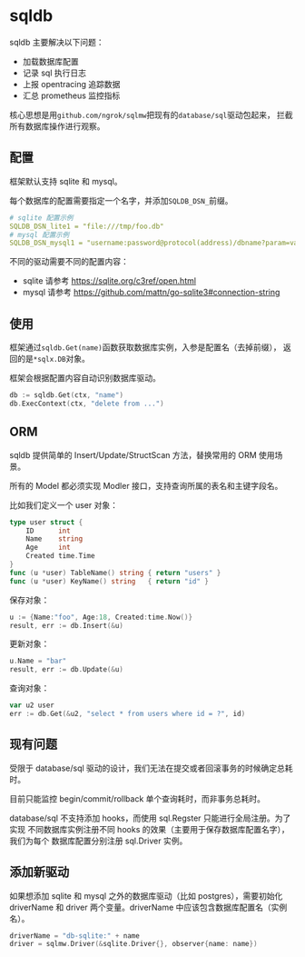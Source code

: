 # sqldb

sqldb 主要解决以下问题：

- 加载数据库配置
- 记录 sql 执行日志
- 上报 opentracing 追踪数据
- 汇总 prometheus 监控指标

核心思想是用`github.com/ngrok/sqlmw`把现有的`database/sql`驱动包起来，
拦截所有数据库操作进行观察。

## 配置

框架默认支持 sqlite 和 mysql。

每个数据库的配置需要指定一个名字，并添加`SQLDB_DSN_`前缀。

```yaml
# sqlite 配置示例
SQLDB_DSN_lite1 = "file:///tmp/foo.db"
# mysql 配置示例
SQLDB_DSN_mysql1 = "username:password@protocol(address)/dbname?param=value"
```

不同的驱动需要不同的配置内容：

- sqlite 请参考 <https://sqlite.org/c3ref/open.html>
- mysql 请参考 <https://github.com/mattn/go-sqlite3#connection-string>

## 使用

框架通过`sqldb.Get(name)`函数获取数据库实例，入参是配置名（去掉前缀），
返回的是`*sqlx.DB`对象。

框架会根据配置内容自动识别数据库驱动。

```go
db := sqldb.Get(ctx, "name")
db.ExecContext(ctx, "delete from ...")
```

## ORM

sqldb 提供简单的 Insert/Update/StructScan 方法，替换常用的 ORM 使用场景。

所有的 Model 都必须实现 Modler 接口，支持查询所属的表名和主键字段名。

比如我们定义一个 user 对象：

```go
type user struct {
	ID      int
	Name    string
	Age     int
	Created time.Time
}
func (u *user) TableName() string { return "users" }
func (u *user) KeyName() string   { return "id" }
```

保存对象：

```go
u := {Name:"foo", Age:18, Created:time.Now()}
result, err := db.Insert(&u)
```

更新对象：

```go
u.Name = "bar"
result, err := db.Update(&u)
```

查询对象：

```go
var u2 user
err := db.Get(&u2, "select * from users where id = ?", id)
```

## 现有问题

受限于 database/sql 驱动的设计，我们无法在提交或者回滚事务的时候确定总耗时。

目前只能监控 begin/commit/rollback 单个查询耗时，而非事务总耗时。

database/sql 不支持添加 hooks，而使用 sql.Regster 只能进行全局注册。为了实现
不同数据库实例注册不同 hooks 的效果（主要用于保存数据库配置名字），我们为每个
数据库配置分别注册 sql.Driver 实例。


## 添加新驱动

如果想添加 sqlite 和 mysql 之外的数据库驱动（比如 postgres），需要初始化
driverName 和 driver 两个变量。driverName 中应该包含数据库配置名（实例名）。

```go
driverName = "db-sqlite:" + name
driver = sqlmw.Driver(&sqlite.Driver{}, observer{name: name})
```
